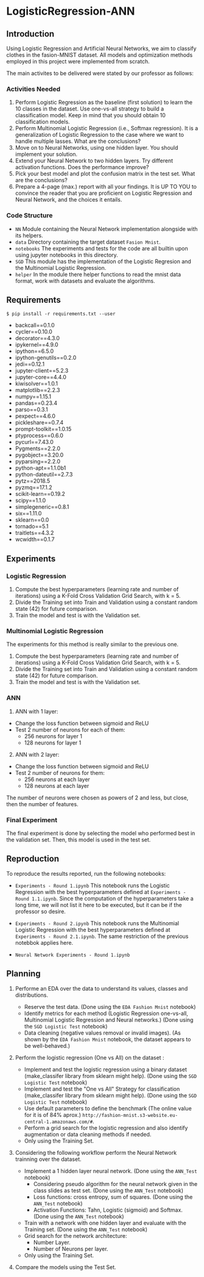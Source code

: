 # LogisticRegression-ANN

## Introduction

Using Logistic Regression and Artificial Neural Networks, we aim to classify clothes in the fasion-MNIST dataset. All models and optimization methods employed in this project were implemented from scratch.

The main activites to be delivered were stated by our professor as follows:

### Activities Needed

1. Perform Logistic Regression as the baseline (first solution) to learn the 10 classes in the dataset. Use one-vs-all strategy to build a classification model. Keep in mind that you should obtain 10 classification models.
2. Perform Multinomial Logistic Regression (i.e., Softmax regression). It is a generalization of Logistic Regression to the case where we want to handle multiple lasses. What are the conclusions?
3. Move on to Neural Networks, using one hidden layer. You should implement your solution.
4. Extend your Neural Network to two hidden layers. Try different activation functions. Does the performance improve?
5. Pick your best model and plot the confusion matrix in the test set. What are the conclusions?
6. Prepare a 4-page (max.) report with all your findings. It is UP TO YOU to convince the reader that you are proficient on Logistic Regression and Neural Network, and the choices it entails.

### Code Structure

- `NN` Module containing the Neural Network implementation alongside with its helpers.
- `data` Directory containing the target dataset `Fasion Mnist`.
- `notebooks` The experiments and tests for the code are all builtin upon using jupyter notebooks in this directory.
- `SGD` This module has the implementation of the Logistic Regresion and the Multinomial Logistic Regression.
- `helper` In the module there helper functions to read the mnist data format, work with datasets and evaluate the algorithms.

## Requirements

`$ pip install -r requirements.txt --user`

* backcall==0.1.0
* cycler==0.10.0
* decorator==4.3.0
* ipykernel==4.9.0
* ipython==6.5.0
* ipython-genutils==0.2.0
* jedi==0.12.1
* jupyter-client==5.2.3
* jupyter-core==4.4.0
* kiwisolver==1.0.1
* matplotlib==2.2.3
* numpy==1.15.1
* pandas==0.23.4
* parso==0.3.1
* pexpect==4.6.0
* pickleshare==0.7.4
* prompt-toolkit==1.0.15
* ptyprocess==0.6.0
* pycurl==7.43.0
* Pygments==2.2.0
* pygobject==3.20.0
* pyparsing==2.2.0
* python-apt==1.1.0b1
* python-dateutil==2.7.3
* pytz==2018.5
* pyzmq==17.1.2
* scikit-learn==0.19.2
* scipy==1.1.0
* simplegeneric==0.8.1
* six==1.11.0
* sklearn==0.0
* tornado==5.1
* traitlets==4.3.2
* wcwidth==0.1.7

## Experiments

### Logistic Regression

1) Compute the best hyperparameters (learning rate and number of iterations) using a K-Fold Cross Validation Grid Search, with k = 5.
2) Divide the Training set into Train and Validation using a constant random state (42) for future comparison.
3) Train the model and test is with the Validation set.

### Multinomial Logistic Regression

The experiments for this method is really similar to the previous one.

1) Compute the best hyperparameters (learning rate and number of iterations) using a K-Fold Cross Validation Grid Search, with k = 5.
2) Divide the Training set into Train and Validation using a constant random state (42) for future comparison.
3) Train the model and test is with the Validation set.

### ANN

1) ANN with 1 layer:
 * Change the loss function between sigmoid and ReLU
 * Test 2 number of neurons for each of them:
      * 256 neurons for layer 1
      * 128 neurons for layer 1

2) ANN with 2 layer:
 * Change the loss function between sigmoid and ReLU
 * Test 2 number of neurons for them:
      * 256 neurons at each layer
      * 128 neurons at each layer

The number of neurons were chosen as powers of 2 and less, but close, then the number of features.

### Final Experiment

The final experiment is done by selecting the model who performed best in the validation set. Then, this model is used in the test set. 

## Reproduction

To reproduce the results reported, run the following notebooks:

 * `Experiments - Round 1.ipynb` This notebook runs the Logistic Regression with the best hyperparameters defined at `Experiments - Round 1.1.ipynb`. Since the computation of the hyperparameters take a long time, we will not list it here to be executed, but it can be if the professor so desire.
 * `Experiments - Round 2.ipynb` This notebook runs the Multinomial Logistic Regression with the best hyperparameters defined at `Experiments - Round 2.1.ipynb`. The same restriction of the previous notebbok applies here.
 
 * `Neural Network Experiments - Round 1.ipynb`

## Planning

1. Performe an EDA over the data to understand its values, classes and distributions.
   - Reserve the test data. (Done using the `EDA Fashion Mnist` notebook)
   - Identify metrics for each method (Logistic Regression one-vs-all, Multinomial Logistic Regression and Neural networks.) (Done using the `SGD Logistic Test` notebook)
   - Data cleaning (negative values removal or invalid images). (As shown by the `EDA Fashion Mnist` notebook, the dataset appears to be well-behaved.)
2. Perform the logistic regression (One vs All) on the dataset :
   - Implement and test the logistic regression using a binary dataset (make_classifer library from sklearn might help). (Done using the `SGD Logistic Test` notebook)
   - Implement and test the "One vs All" Strategy for classification (make_classifer library from sklearn might help). (Done using the `SGD Logistic Test` notebook)
   - Use default parameters to define the benchmark (The online value for it is of 84% aprox.) `http://fashion-mnist.s3-website.eu-central-1.amazonaws.com/#`.
   - Perform a grid search for the logistic regression and also identify augmentation or data cleaning methods if needed.
   - Only using the Training Set.
3. Considering the following workflow perform the Neural Network trainning over the dataset.

   - Implement a 1 hidden layer neural network. (Done using the `ANN_Test` notebook)
     - Considering pseudo algorithm for the neural network given in the class slides as test set. (Done using the `ANN_Test` notebook)
     - Loss functions: cross entropy, sum of squares.  (Done using the `ANN_Test` notebook)
     - Activation Functions: Tahn, Logistic (sigmoid) and Softmax.  (Done using the `ANN_Test` notebook)
   - Train with a network with one hidden layer and evaluate with the Training set.  (Done using the `ANN_Test` notebook)
   - Grid search for the network architecture:
     - Number Layer.
     - Number of Neurons per layer.
   - Only using the Training Set.
4. Compare the models using the Test Set.
